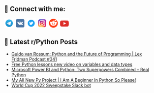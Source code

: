 ## 🔎 Connect with me:
[<img src="https://github.com/bullbesh/bullbesh/blob/main/images/Telegram.png" width="32" height="32" />](https://t.me/bullbesh)
[<img src="https://github.com/bullbesh/bullbesh/blob/main/images/VK.png" width="32" height="32" />](https://vk.com/bullbesh)
[<img src="https://github.com/bullbesh/bullbesh/blob/main/images/Twitter.png" width="32" height="32" />](https://twitter.com/bullbesh1)
[<img src="https://github.com/bullbesh/bullbesh/blob/main/images/Instagram.png" width="32" height="32" />](https://www.instagram.com/bullbesh)
[<img src="https://github.com/bullbesh/bullbesh/blob/main/images/Reddit.png" width="32" height="32" />](https://www.reddit.com/user/bullbesh)
[<img src="https://github.com/bullbesh/bullbesh/blob/main/images/YouTube.png" width="32" height="32" />](https://www.youtube.com/channel/UCtfjRs6uzgq5mfm8S06WTcg)

## 📕 Latest r/Python Posts
<!-- BLOG-POST-LIST:START -->
- [Guido van Rossum: Python and the Future of Programming | Lex Fridman Podcast #341](https://www.reddit.com/r/Python/comments/z5cjum/guido_van_rossum_python_and_the_future_of/)
- [Free Python lessons new video on variables and data types](https://www.reddit.com/r/Python/comments/z5catl/free_python_lessons_new_video_on_variables_and/)
- [Microsoft Power BI and Python: Two Superpowers Combined – Real Python](https://www.reddit.com/r/Python/comments/z5abul/microsoft_power_bi_and_python_two_superpowers/)
- [My All New Py Project | I Am A Beginner In Python So Please!](https://www.reddit.com/r/Python/comments/z58x4n/my_all_new_py_project_i_am_a_beginner_in_python/)
- [World Cup 2022 Sweepstake Slack bot](https://www.reddit.com/r/Python/comments/z58rzk/world_cup_2022_sweepstake_slack_bot/)
<!-- BLOG-POST-LIST:END -->
